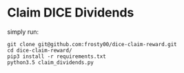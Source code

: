 # Claim DICE Dividends

simply run:

    git clone git@github.com:frosty00/dice-claim-reward.git
    cd dice-claim-reward/
    pip3 install -r requirements.txt
    python3.5 claim_dividends.py
